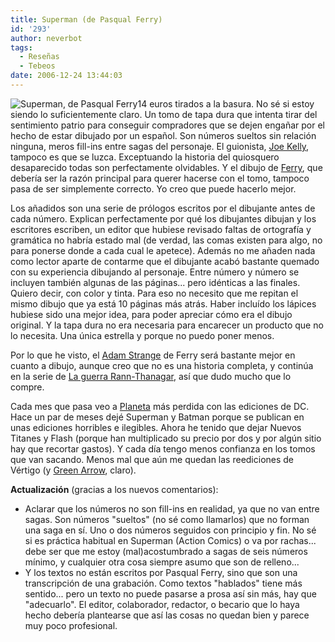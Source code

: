 ```yaml
---
title: Superman (de Pasqual Ferry)
id: '293'
author: neverbot
tags:
  - Reseñas
  - Tebeos
date: 2006-12-24 13:44:03
---
```


![Superman, de Pasqual Ferry](./SupermanFerry.jpg "Superman, de Pasqual Ferry")14 euros tirados a la basura. No sé si estoy siendo lo suficientemente claro. Un tomo de tapa dura que intenta tirar del sentimiento patrio para conseguir compradores que se dejen engañar por el hecho de estar dibujado por un español. Son números sueltos sin relación ninguna, meros fill-ins entre sagas del personaje. El guionista, [Joe Kelly](http://en.wikipedia.org/wiki/Joe_Kelly_%28comics%29), tampoco es que se luzca. Exceptuando la historia del quiosquero desaparecido todas son perfectamente olvidables. Y el dibujo de [Ferry](http://en.wikipedia.org/wiki/Pasqual_Ferry), que debería ser la razón principal para querer hacerse con el tomo, tampoco pasa de ser simplemente correcto. Yo creo que puede hacerlo mejor.

Los añadidos son una serie de prólogos escritos por el dibujante antes de cada número. Explican perfectamente por qué los dibujantes dibujan y los escritores escriben, un editor que hubiese revisado faltas de ortografía y gramática no habría estado mal (de verdad, las comas existen para algo, no para ponerse donde a cada cual le apetece). Además no me añaden nada como lector aparte de contarme que el dibujante acabó bastante quemado con su experiencia dibujando al personaje. Entre número y número se incluyen también algunas de las páginas... pero idénticas a las finales. Quiero decir, con color y tinta. Para eso no necesito que me repitan el mismo dibujo que ya está 10 páginas más atrás. Haber incluído los lápices hubiese sido una mejor idea, para poder apreciar cómo era el dibujo original. Y la tapa dura no era necesaria para encarecer un producto que no lo necesita. Una única estrella y porque no puedo poner menos. 

Por lo que he visto, el [Adam Strange](http://en.wikipedia.org/wiki/Adam_Strange) de Ferry será bastante mejor en cuanto a dibujo, aunque creo que no es una historia completa, y continúa en la serie de [La guerra Rann-Thanagar](http://en.wikipedia.org/wiki/Rann-Thanagar_War), así que dudo mucho que lo compre.

Cada mes que pasa veo a [Planeta](http://www.planetadeagostinicomics.com/home.asp) más perdida con las ediciones de DC. Hace un par de meses dejé Superman y Batman porque se publican en unas ediciones horribles e ilegibles. Ahora he tenido que dejar Nuevos Titanes y Flash (porque han multiplicado su precio por dos y por algún sitio hay que recortar gastos). Y cada día tengo menos confianza en los tomos que van sacando. Menos mal que aún me quedan las reediciones de Vértigo (y [Green Arrow](http://en.wikipedia.org/wiki/Green_Arrow), claro).

**Actualización** (gracias a los nuevos comentarios):

*   Aclarar que los números no son fill-ins en realidad, ya que no van entre sagas. Son números "sueltos" (no sé como llamarlos) que no forman una saga en sí. Uno o dos números seguidos con principio y fin. No sé si es práctica habitual en Superman (Action Comics) o va por rachas... debe ser que me estoy (mal)acostumbrado a sagas de seis números mínimo, y cualquier otra cosa siempre asumo que son de relleno...
*   Y los textos no están escritos por Pasqual Ferry, sino que son una transcripción de una grabación. Como textos "hablados" tiene más sentido... pero un texto no puede pasarse a prosa así sin más, hay que "adecuarlo". El editor, colaborador, redactor, o becario que lo haya hecho debería plantearse que así las cosas no quedan bien y parece muy poco profesional.